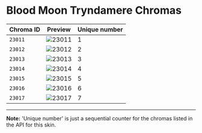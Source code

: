 # Blood Moon Tryndamere Chromas

| Chroma ID | Preview | Unique number |
|---|---|---|
| `23011` | ![23011](https://raw.communitydragon.org/latest/plugins/rcp-be-lol-game-data/global/default/v1/champion-chroma-images/23/23011.png) | 1 |
| `23012` | ![23012](https://raw.communitydragon.org/latest/plugins/rcp-be-lol-game-data/global/default/v1/champion-chroma-images/23/23012.png) | 2 |
| `23013` | ![23013](https://raw.communitydragon.org/latest/plugins/rcp-be-lol-game-data/global/default/v1/champion-chroma-images/23/23013.png) | 3 |
| `23014` | ![23014](https://raw.communitydragon.org/latest/plugins/rcp-be-lol-game-data/global/default/v1/champion-chroma-images/23/23014.png) | 4 |
| `23015` | ![23015](https://raw.communitydragon.org/latest/plugins/rcp-be-lol-game-data/global/default/v1/champion-chroma-images/23/23015.png) | 5 |
| `23016` | ![23016](https://raw.communitydragon.org/latest/plugins/rcp-be-lol-game-data/global/default/v1/champion-chroma-images/23/23016.png) | 6 |
| `23017` | ![23017](https://raw.communitydragon.org/latest/plugins/rcp-be-lol-game-data/global/default/v1/champion-chroma-images/23/23017.png) | 7 |

---

**Note:** 'Unique number' is just a sequential counter for the chromas listed in the API for this skin.